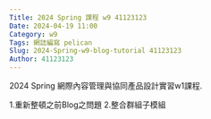 ```yaml
---
Title: 2024 Spring 課程 w9 41123123
Date: 2024-04-19 11:00
Category: w9
Tags: 網誌編寫 pelican
Slug: 2024-Spring-w9-blog-tutorial 41123123
Author: 41123123
---
```


2024 Spring 網際內容管理與協同產品設計實習w1課程.

<!-- PELICAN_END_SUMMARY -->
1.重新整頓之前Blog之問題 2.整合群組子模組


